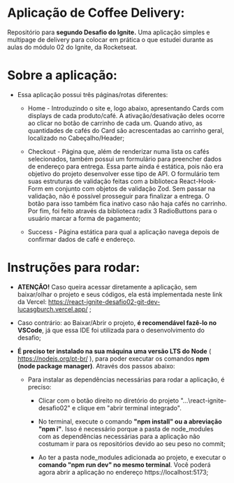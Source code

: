 # Aplicação de Coffee Delivery:
 Repositório para **segundo Desafio do Ignite.** Uma aplicação simples e multipage de delivery para colocar em prática o que estudei durante as aulas do módulo 02 do Ignite, da Rocketseat.

# Sobre a aplicação:

- Essa aplicação possui três páginas/rotas diferentes:

  - Home - Introduzindo o site e, logo abaixo, apresentando Cards com displays de cada produto/café. A ativação/desativação deles ocorre ao clicar no botão de carrinho de cada um. Quando ativo, as quantidades de cafés do Card são acrescentadas ao carrinho geral, localizado no Cabeçalho/Header;

  - Checkout - Página que, além de renderizar numa lista os cafés selecionados, também possui um formulário para preencher dados de endereço para entrega. Essa parte ainda é estática, pois não era objetivo do projeto desenvolver esse tipo de API. O formulário tem suas estruturas de validação feitas com a biblioteca React-Hook-Form em conjunto com objetos de validação Zod. Sem passar na validação, não é possível prosseguir para finalizar a entrega. O botão para isso também fica inativo caso não haja cafés no carrinho. Por fim, foi feito através da biblioteca radix 3 RadioButtons para o usuário marcar a forma de pagamento;

  - Success - Página estática para qual a aplicação navega depois de confirmar dados de café e endereço.

# Instruções para rodar:

- **ATENÇÃO!** Caso queira acessar diretamente a aplicação, sem baixar/olhar o projeto e seus códigos, ela está implementada neste link da Vercel: https://react-ignite-desafio02-git-dev-lucasgburch.vercel.app/ ;

- Caso contrário: ao Baixar/Abrir o projeto, **é recomendável fazê-lo no VSCode**, já que essa IDE foi utilizada para o desenvolvimento do desafio;

- **É preciso ter instalado na sua máquina uma versão LTS do Node** ( https://nodejs.org/pt-br/ ), para poder executar os comandos **npm (node package manager)**. Através dos passos abaixo:

  - Para instalar as dependências necessárias para rodar a aplicação, é preciso:
    
    - Clicar com o botão direito no diretório do projeto "...\react-ignite-desafio02" e clique em "abrir terminal integrado".
    
    - No terminal, execute o comando **"npm install" ou a abreviação "npm i"**. Isso é necessário porque a pasta de node_modules com as dependências necessárias para a aplicação não costumam ir para os repositórios devido ao seu peso no commit;

    - Ao ter a pasta node_modules adicionada ao projeto,  e executar o **comando "npm run dev" no mesmo terminal**. Você poderá agora abrir a aplicação no endereço https://localhost:5173;
